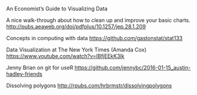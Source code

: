 An Economist’s Guide to Visualizing Data

A nice walk-through about how to clean up and improve your basic charts. http://pubs.aeaweb.org/doi/pdfplus/10.1257/jep.28.1.209

Concepts in computing with data
https://github.com/gastonstat/stat133

Data Visualization at The New York Times (Amanda Cox)
https://www.youtube.com/watch?v=IBfjEEkK3lk

Jenny Brian on git for useR
https://github.com/jennybc/2016-01-15_austin-hadley-friends

Dissolving polygons
http://rpubs.com/hrbrmstr/dissolvingpolygons
